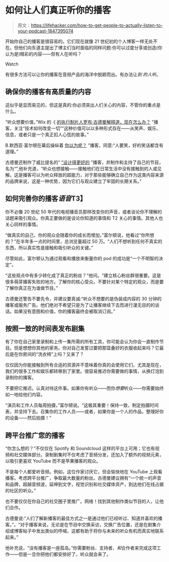 # 如何让人们真正听你的播客

> 原文：<https://lifehacker.com/how-to-get-people-to-actually-listen-to-your-podcast-1847395074>

开始你自己的播客是很容易的。它们现在就像 21 世纪初的个人博客一样无处不在。但他们向东道主提出了博主们当时面临的同样问题:你可以过度分享或创造(你认为是)精彩的内容——但有人在听吗？

Watch

有很多方法可以让你的播客在音频产品的海洋中脱颖而出。有办法让*到* *的人听*。

## **确保你的播客有高质量的内容**

这似乎是显而易见的，但这是真的:你必须突出人们关心的内容，不管你的重点是什么。

“听众想要价值，”Wix 的《 [的执行制片人罗布·古德曼解释道，现在怎么办？](https://www.wix.com/nowwhat) ”播客，关注“技术如何改变一切”“这种价值可以以多种形式存在——从笑声、娱乐、信息，或者只是一个真正扣人心弦的故事。”

B.默西亚·富尔顿在幕后操纵着 [你以为呢？](https://www.whatyouthoughtpodcast.com/) ”播客，同意:“人要笑，好的笑话都含有道理。”

古德曼还制作了威比提名的“ [”设计得更好的](https://www.designbetter.co/podcast) ”播客，并制作和主持了自己的节目，名为“”,他补充道，“听众也想接触——接触他们在日常生活中没有接触到的人或见解。这是播客可以为听众释放的超能力，对于那些能够确立自己作为这类内容来源的品牌来说，这是一种优势，因为它们与观众建立了牢固的长期关系。”

## **如何完善你的播客*语音*T3】**

你不必像 20 世纪 50 年代的电视播音员那样改变你的声音，或者谈论你不理解的话题来吸引观众。你真正要做的是谈论你知道的事情和 T2 关心的事情。其他人也关心同样的事情。

“做真实的自己，你的观众会随着你的成长而增加，”富尔顿说，他看过“你所想的？”在半年多一点的时间里，总浏览量超过 50 万。“人们不想听到任何不真实的东西，所以真实性是接触和吸引听众的关键。”

尽管如此，富尔顿认为通过观看和播放来衡量你的 pod 的成功是“一个不明智的决定”。

"这些观点中有多少转化成了真正的粉丝？"他问。“建立核心粉丝群很重要。这是很多萌芽播客失败的地方。了解你的核心受众。不要针对某个特定的观众，而是要了解你真正在为谁做节目。”

古德曼还警告不要先令，并建议要真诚:“听众不想要的是伪装成内容的 30 分钟的播客或服务广告。他们绝对不希望只是为了让播客继续下去而进行漫无目的的谈话。如果没有意图和价值，你的播客最终会被取消订阅。”

## **按照一致的时间表发布剧集**

有了你在自己家里录制和上传一集所需的所有工具，你可能会认为你会一直制作节目。但是想想你其他的家务。你对自己发誓过要把那篮叠好的衣服收起来吗？它最后是在你房间的“洗衣椅”上吗？又来了？

仅仅因为你能接触到所有合适的资源并不意味着你真的会使用它们，尤其是现在，我们的很多工作和娱乐都转移到了家里。很容易推迟你需要做的事情，从换灯泡到录制你的播客。

不要把它推迟。认真对待这件事。如果你有听众——而你*想要*听众——你需要始终如一地给他们内容。

“演员和工作人员每周拍摄，”富尔顿说。“这极其重要！保持一致，制定拍摄时间表，并坚持下去。召集你的工作人员——或者，如果你是一个人的作品，整理好你的设备——然后拍摄！”

## **跨平台推广您的播客**

“你怎么想的？”不仅仅在 Spotify 和 Soundcloud 这样的平台上可用；它也有视频和社交媒体部分。录制剧集时不仅考虑了音频分发，还加入了额外的视频元素，以吸引更喜欢 YouTube 而不是苹果播客的观众。

不是每个人都爱听音频。例如，这位作家讨厌它，但会愉快地在 YouTube 上观看播客。考虑跨平台推广，争取最大数量的粉丝。古德曼建议拥有“一个统一的声音和品牌，超越音频波，延伸到文字，视觉识别和社交媒体资产，到达他们在线占据的社区的听众。”

也不要仅仅在你自己的社交圈子里推广。网络！找到其他制作类似节目的人，让他们合作。

古德曼说:“人们了解新播客的最佳方式之一是通过他们已经听过、知道并喜欢的播客。”。“对于播客来说，无论是在节目中交换采访，交换广告位置，还是在剧集介绍或博客帖子中发出类似的呼喊，这都有助于将你与未来的听众有机而真实地联系起来。”

他补充说，“没有播客是一座孤岛。”你需要粉丝、支持者、*和*合作者来完成这项工作——但是一旦你把他们都安排好了，听众就会来了。